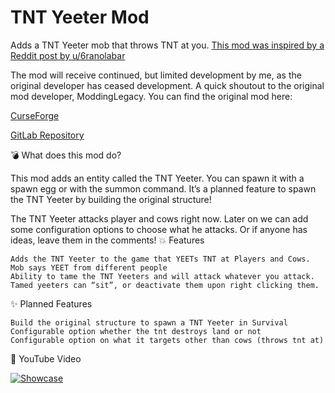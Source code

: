 # TNT Yeeter Mod
Adds a TNT Yeeter mob that throws TNT at you.
[This mod was inspired by a Reddit post by u/6ranolabar](https://www.reddit.com/r/Minecraft/comments/cq0mgn/i_made_a_tnt_yeeter/)

The mod will receive continued, but limited development by me, as the original developer has ceased development.
A quick shoutout to the original mod developer, ModdingLegacy. You can find the original mod here:

[CurseForge](https://www.curseforge.com/minecraft/mc-mods/tnt-yeeter)

[GitLab Repository](https://gitlab.com/modding-legacy/yeet)

💣 What does this mod do?

This mod adds an entity called the TNT Yeeter. You can spawn it with a spawn egg or with the summon command. It’s a planned feature to spawn the TNT Yeeter by building the original structure!

The TNT Yeeter attacks player and cows right now. Later on we can add some configuration options to choose what he attacks. Or if anyone has ideas, leave them in the comments!
💥 Features

    Adds the TNT Yeeter to the game that YEETs TNT at Players and Cows.
    Mob says YEET from different people
    Ability to tame the TNT Yeeters and will attack whatever you attack.
    Tamed yeeters can “sit”, or deactivate them upon right clicking them.

✨ Planned Features

    Build the original structure to spawn a TNT Yeeter in Survival
    Configurable option whether the tnt destroys land or not
    Configurable option on what it targets other than cows (throws tnt at)
    
📼 YouTube Video

[![Showcase](https://img.youtube.com/vi/ksdiY7bqfP4/0.jpg)](https://www.youtube.com/watch?v=ksdiY7bqfP4)
